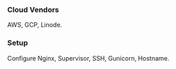 ### Cloud Vendors

AWS, GCP, Linode.

### Setup

Configure Nginx, Supervisor, SSH, Gunicorn, Hostname.
